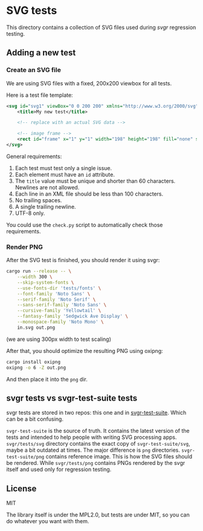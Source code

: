 # SVG tests

This directory contains a collection of SVG files used during *svgr* regression testing.

## Adding a new test

### Create an SVG file

We are using SVG files with a fixed, 200x200 viewbox for all tests.

Here is a test file template:

```xml
<svg id="svg1" viewBox="0 0 200 200" xmlns="http://www.w3.org/2000/svg">
    <title>My new test</title>

    <!-- replace with an actual SVG data -->

    <!-- image frame -->
    <rect id="frame" x="1" y="1" width="198" height="198" fill="none" stroke="black"/>
</svg>

```

General requirements:

1. Each test must test only a single issue.
1. Each element must have an `id` attribute.
1. The `title` value must be unique and shorter than 60 characters.<br/>
   Newlines are not allowed.
1. Each line in an XML file should be less than 100 characters.
1. No trailing spaces.
1. A single trailing newline.
1. UTF-8 only.

You could use the `check.py` script to automatically check those requirements.

### Render PNG

After the SVG test is finished, you should render it using svgr:

```sh
cargo run --release -- \
    --width 300 \
    --skip-system-fonts \
    --use-fonts-dir 'tests/fonts' \
    --font-family 'Noto Sans' \
    --serif-family 'Noto Serif' \
    --sans-serif-family 'Noto Sans' \
    --cursive-family 'Yellowtail' \
    --fantasy-family 'Sedgwick Ave Display' \
    --monospace-family 'Noto Mono' \
    in.svg out.png
```

(we are using 300px width to test scaling)

After that, you should optimize the resulting PNG using oxipng:

```sh
cargo install oxipng
oxipng -o 6 -Z out.png
```

And then place it into the `png` dir.

## svgr tests vs svgr-test-suite tests

svgr tests are stored in two repos: this one and in
[svgr-test-suite](https://github.com/RazrFalcon/svgr-test-suite).
Which can be a bit confusing.

`svgr-test-suite` is the source of truth. It contains the latest version of the tests
and intended to help people with writing SVG processing apps.
`svgr/tests/svg` directory contains the exact copy of `svgr-test-suite/svg`,
maybe a bit outdated at times.
The major difference is `png` directories. `svgr-test-suite/png` contains reference image.
This is how the SVG files should be rendered.
While `svgr/tests/png` contains PNGs rendered by the svgr itself
and used only for regression testing.

## License

MIT

The library itself is under the MPL2.0, but tests are under MIT,
so you can do whatever you want with them.
